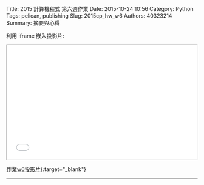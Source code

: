 Title: 2015 計算機程式 第六週作業
Date: 2015-10-24 10:56
Category: Python
Tags: pelican, publishing
Slug: 2015cp_hw_w6
Authors: 40323214
Summary: 摘要與心得
 
利用 iframe 嵌入投影片:

<iframe src="40323214_cp_w6_p.html" width="500" height="300"></iframe>

[作業w6投影片](40323214_cp_w6_p.html){:target="_blank"}

<hr/>
